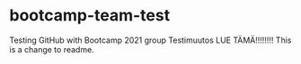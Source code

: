 # bootcamp-team-test

Testing GitHub with Bootcamp 2021 group
Testimuutos
LUE TÄMÄ!!!!!!!!
This is a change to readme.
